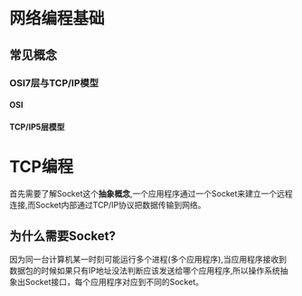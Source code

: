 # 网络编程基础
## 常见概念
### OSI7层与TCP/IP模型
#### OSI
#### TCP/IP5层模型
# TCP编程
首先需要了解Socket这个**抽象概念**,一个应用程序通过一个Socket来建立一个远程连接,而Socket内部通过TCP/IP协议把数据传输到网络。   
  
## 为什么需要Socket?
因为同一台计算机某一时刻可能运行多个进程(多个应用程序),当应用程序接收到数据包的时候如果只有IP地址没法判断应该发送给哪个应用程序,所以操作系统抽象出Socket接口，每个应用程序对应到不同的Socket。